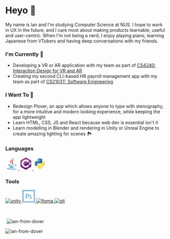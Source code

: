 # Heyo 👋
My name is Ian and I'm studying Computer Science at NUS. I hope to work in UX in the future, and I care most about making products learnable, useful and user-centric. When I'm not being a nerd, I enjoy playing piano, learning Japanese from VTubers and having deep conversations with my friends.

### I'm Currently 🤹
- Developing a VR or AR application with my team as part of [CS4240: Interaction Design for VR and AR](https://nusmods.com/modules/CS4240/interaction-design-for-virtual-and-augmented-reality)
- Creating my second CLI-based HR payroll management app with my team as part of [CS2103T: Software Engineering](https://nusmods.com/modules/CS2103T/software-engineering)

### I Want To 🎯
- Redesign Plover, an app which allows anyone to type with stenography, for a more intuitive and modern looking experience, while keeping the app lightweight
- Learn HTML, CSS, JS and React because web dev is essential isn't it
- Learn modelling in Blender and rendering in Unity or Unreal Engine to create amazing lighting for scenes 🏞

### Languages
<p align="left"> 
  <a href="https://www.java.com" target="_blank" rel="noreferrer"> 
    <img src="https://raw.githubusercontent.com/devicons/devicon/master/icons/java/java-original.svg" alt="java" width="40" height="40"/> 
  </a>
  <a href="https://www.w3schools.com/cs/" target="_blank" rel="noreferrer"> 
    <img src="https://raw.githubusercontent.com/devicons/devicon/master/icons/csharp/csharp-original.svg" alt="csharp" width="40" height="40"/> 
  </a> 
  <a href="https://www.python.org" target="_blank" rel="noreferrer"> 
    <img src="https://raw.githubusercontent.com/devicons/devicon/master/icons/python/python-original.svg" alt="python" width="40" height="40"/> 
  </a> 
</p>

### Tools
<p>
  <a href="https://unity.com/" target="_blank" rel="noreferrer"> 
    <img src="https://www.vectorlogo.zone/logos/unity3d/unity3d-icon.svg" alt="unity" width="40" height="40"/> 
  </a> 
  <a href="https://www.photoshop.com/en" target="_blank" rel="noreferrer"> 
    <img src="https://raw.githubusercontent.com/devicons/devicon/master/icons/photoshop/photoshop-line.svg" alt="photoshop" width="40" height="40"/> 
  </a> 
  <a href="https://www.figma.com/" target="_blank" rel="noreferrer"> 
    <img src="https://www.vectorlogo.zone/logos/figma/figma-icon.svg" alt="figma" width="40" height="40"/> 
  </a> 
  <a href="https://git-scm.com/" target="_blank" rel="noreferrer"> 
    <img src="https://www.vectorlogo.zone/logos/git-scm/git-scm-icon.svg" alt="git" width="40" height="40"/> 
  </a> 
</p>

<br>
<p>&nbsp;<img align="center" src="https://github-readme-stats.vercel.app/api?username=ian-from-dover&show_icons=true&title_color=0061ff&bg_color=ffffff&hide_border=true&locale=en" alt="ian-from-dover" />
</p>

<p align="left"> 
  <img src="https://komarev.com/ghpvc/?username=ian-from-dover&label=Profile%20views&color=77bb41&style=flat" alt="ian-from-dover" /> 
</p>

<!--
**ianhiccups/ianhiccups** is a ✨ _special_ ✨ repository because its `README.md` (this file) appears on your GitHub profile.

Here are some ideas to get you started:

- 🔭 I’m currently working on ...
- 🌱 I’m currently learning ...
- 👯 I’m looking to collaborate on ...
- 🤔 I’m looking for help with ...
- 💬 Ask me about ...
- 📫 How to reach me: ...
- 😄 Pronouns: ...
- ⚡ Fun fact: ...
-->
